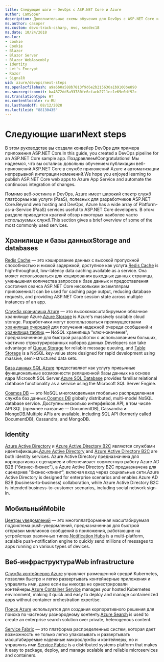 ```yaml
---
title: Следующие шаги — DevOps с ASP.NET Core и Azure
author: CamSoper
description: Дополнительные схемы обучения для DevOps с ASP.NET Core и Azure.
ms.author: casoper
ms.custom: devx-track-csharp, mvc, seodec18
ms.date: 10/24/2018
no-loc:
- cookie
- Cookie
- Blazor
- Blazor Server
- Blazor WebAssembly
- Identity
- Let's Encrypt
- Razor
- SignalR
uid: azure/devops/next-steps
ms.openlocfilehash: a9a6b0a588b7813f9d6e2b215630a1b9100be890
ms.sourcegitcommit: ba4872dd5a93780fe6cfacb2711ec1e69e0df92c
ms.translationtype: HT
ms.contentlocale: ru-RU
ms.lasthandoff: 08/12/2020
ms.locfileid: "88130435"
---
```

# <a name="next-steps"></a><span data-ttu-id="1a707-103">Следующие шаги</span><span class="sxs-lookup"><span data-stu-id="1a707-103">Next steps</span></span>

<span data-ttu-id="1a707-104">В этом руководстве вы создали конвейер DevOps для примера приложения ASP.NET Core.</span><span class="sxs-lookup"><span data-stu-id="1a707-104">In this guide, you created a DevOps pipeline for an ASP.NET Core sample app.</span></span> <span data-ttu-id="1a707-105">Поздравляем!</span><span class="sxs-lookup"><span data-stu-id="1a707-105">Congratulations!</span></span> <span data-ttu-id="1a707-106">Мы надеемся, что вы остались довольны обучением публикации веб-приложений ASP.NET Core в службе приложений Azure и автоматизации непрерывной интеграции изменений.</span><span class="sxs-lookup"><span data-stu-id="1a707-106">We hope you enjoyed learning to publish ASP.NET Core web apps to Azure App Service and automate the continuous integration of changes.</span></span>

<span data-ttu-id="1a707-107">Помимо веб-хостинга и DevOps, Azure имеет широкий спектр служб платформы как услуги (PaaS), полезных для разработчиков ASP.NET Core.</span><span class="sxs-lookup"><span data-stu-id="1a707-107">Beyond web hosting and DevOps, Azure has a wide array of Platform-as-a-Service (PaaS) services useful to ASP.NET Core developers.</span></span> <span data-ttu-id="1a707-108">В этом разделе приводится краткий обзор некоторых наиболее часто используемых служб.</span><span class="sxs-lookup"><span data-stu-id="1a707-108">This section gives a brief overview of some of the most commonly used services.</span></span>

## <a name="storage-and-databases"></a><span data-ttu-id="1a707-109">Хранилище и базы данных</span><span class="sxs-lookup"><span data-stu-id="1a707-109">Storage and databases</span></span>

<span data-ttu-id="1a707-110">[Redis Cache](/azure/redis-cache/) — это кэширование данных с высокой пропускной способностью и низкой задержкой, доступное как услуга.</span><span class="sxs-lookup"><span data-stu-id="1a707-110">[Redis Cache](/azure/redis-cache/) is high-throughput, low-latency data caching available as a service.</span></span> <span data-ttu-id="1a707-111">Она может использоваться для кэширования выходных данных страницы, уменьшения количества запросов к базе данных и предоставления состояния сеанса ASP.NET Core нескольким экземплярам приложения.</span><span class="sxs-lookup"><span data-stu-id="1a707-111">It can be used for caching page output, reducing database requests, and providing ASP.NET Core session state across multiple instances of an app.</span></span>

<span data-ttu-id="1a707-112">[Служба хранилища Azure](/azure/storage/) — это высокомасштабируемое облачное хранилище Azure.</span><span class="sxs-lookup"><span data-stu-id="1a707-112">[Azure Storage](/azure/storage/) is Azure's massively scalable cloud storage.</span></span> <span data-ttu-id="1a707-113">Разработчики могут воспользоваться преимуществами [хранилища очередей](/azure/storage/queues/storage-queues-introduction) для получения надежной очереди сообщений и [хранилища таблиц](/azure/storage/tables/table-storage-overview) — NoSQL хранилища "ключ-значение", предназначенное для быстрой разработки с использованием больших, частично структурированных наборов данных.</span><span class="sxs-lookup"><span data-stu-id="1a707-113">Developers can take advantage of [Queue Storage](/azure/storage/queues/storage-queues-introduction) for reliable message queuing, and [Table Storage](/azure/storage/tables/table-storage-overview) is a NoSQL key-value store designed for rapid development using massive, semi-structured data sets.</span></span>

<span data-ttu-id="1a707-114">[База данных SQL Azure](/azure/sql-database/) предоставляет как услугу привычные функциональные возможности реляционной базы данных на основе ядра Microsoft SQL Server.</span><span class="sxs-lookup"><span data-stu-id="1a707-114">[Azure SQL Database](/azure/sql-database/) provides familiar relational database functionality as a service using the Microsoft SQL Server Engine.</span></span>

<span data-ttu-id="1a707-115">[Cosmos DB](/azure/cosmos-db/) — это NoSQL многомодельная глобально распределенная служба баз данных.</span><span class="sxs-lookup"><span data-stu-id="1a707-115">[Cosmos DB](/azure/cosmos-db/) globally distributed, multi-model NoSQL database service.</span></span> <span data-ttu-id="1a707-116">Доступны несколько интерфейсов API, в том числе API SQL (прежнее название — DocumentDB), Cassandra и MongoDB.</span><span class="sxs-lookup"><span data-stu-id="1a707-116">Multiple APIs are available, including SQL API (formerly called DocumentDB), Cassandra, and MongoDB.</span></span>

## Identity

<span data-ttu-id="1a707-117">[Azure Active Directory](/azure/active-directory/) и [Azure Active Directory B2C](/azure/active-directory-b2c/) являются службами идентификации.</span><span class="sxs-lookup"><span data-stu-id="1a707-117">[Azure Active Directory](/azure/active-directory/) and [Azure Active Directory B2C](/azure/active-directory-b2c/) are both identity services.</span></span> <span data-ttu-id="1a707-118">Azure Active Directory предназначена для корпоративных сценариев и обеспечивает совместную работу Azure AD B2B ("бизнес-бизнес"), а Azure Active Directory B2C предназначена для сценариев "бизнес-клиент", включая вход через социальные сети.</span><span class="sxs-lookup"><span data-stu-id="1a707-118">Azure Active Directory is designed for enterprise scenarios and enables Azure AD B2B (business-to-business) collaboration, while Azure Active Directory B2C is intended business-to-customer scenarios, including social network sign-in.</span></span>

## <a name="mobile"></a><span data-ttu-id="1a707-119">Мобильный</span><span class="sxs-lookup"><span data-stu-id="1a707-119">Mobile</span></span>

<span data-ttu-id="1a707-120">[Центры уведомлений](/azure/notification-hubs/) — это многоплатформенная масштабируемая подсистема push-уведомлений, предназначенная для быстрой отправки миллионов сообщений в приложения, работающие на устройствах различных типов.</span><span class="sxs-lookup"><span data-stu-id="1a707-120">[Notification Hubs](/azure/notification-hubs/) is a multi-platform, scalable push-notification engine to quickly send millions of messages to apps running on various types of devices.</span></span>

## <a name="web-infrastructure"></a><span data-ttu-id="1a707-121">Веб-инфраструктура</span><span class="sxs-lookup"><span data-stu-id="1a707-121">Web infrastructure</span></span>

<span data-ttu-id="1a707-122">[Служба контейнеров Azure](/azure/aks/) управляет размещенной средой Kubernetes, позволяя быстро и легко развертывать контейнерные приложения и управлять ими, даже если вы никогда не оркестрировали контейнеры.</span><span class="sxs-lookup"><span data-stu-id="1a707-122">[Azure Container Service](/azure/aks/) manages your hosted Kubernetes environment, making it quick and easy to deploy and manage containerized apps without container orchestration expertise.</span></span>

<span data-ttu-id="1a707-123">[Поиск Azure](/azure/search/) используется для создания корпоративного решения для поиска по частному разнородному контенту.</span><span class="sxs-lookup"><span data-stu-id="1a707-123">[Azure Search](/azure/search/) is used to create an enterprise search solution over private, heterogenous content.</span></span>

<span data-ttu-id="1a707-124">[Service Fabric](/azure/service-fabric/) — это платформа распределенных систем, которая дает возможность не только легко упаковывать и развертывать масштабируемые надежные микрослужбы и контейнеры, но и управлять ими.</span><span class="sxs-lookup"><span data-stu-id="1a707-124">[Service Fabric](/azure/service-fabric/) is a distributed systems platform that makes it easy to package, deploy, and manage scalable and reliable microservices and containers.</span></span>
